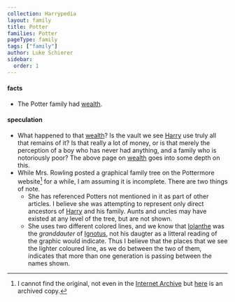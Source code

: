```yaml
---
collection: Harrypedia
layout: family
title: Potter
families: Potter
pageType: family
tags: ["family"]
author: Luke Schierer
sidebar:
  order: 1
---
```


#### facts

- The Potter family had [wealth][].

[wealth]: ./wealth

#### speculation

- What happened to that [wealth][]? Is the vault we see [Harry][] use truly
  all that remains of it? Is that really a lot of money, or is that merely the
  perception of a boy who has never had anything, and a family who is
  notoriously poor? The above page on [wealth][] goes into some depth on this.
- While Mrs. Rowling posted a graphical family tree on the Pottermore website[^241222-1] for a while, I am assuming it is incomplete.  There are two things of note.
  * She has referenced Potters not mentioned in it as part of other articles. I believe she was attempting to represent only direct ancestors of [Harry] and his family.  Aunts and uncles may have existed at any level of the tree, but are not shown.
  * She uses two different colored lines, and we know that [Iolanthe] was the *granddauter* of [Ignotus], not his daugter as a litteral reading of the graphic would indicate.  Thus I believe that the places that we see the lighter coloured line, as we do between the two of them, indicates that more than one generation is passing between the names shown.

[Harry]: /Harrypedia/people/Potter/Harry_James/
[Ignotus]: /Harrypedia/people/peverell/ignotus/
[Iolanthe]: /Harrypedia/people/peverell/iolanthe/

[^241222-1]: I cannot find the original, not even in the [Internet Archive] but [here](https://harrypotter.fandom.com/wiki/Potter_family?file=Potterfamilytree-pottermore.jpg) is an archived copy.

[Internet Archive]: https://archive.org
